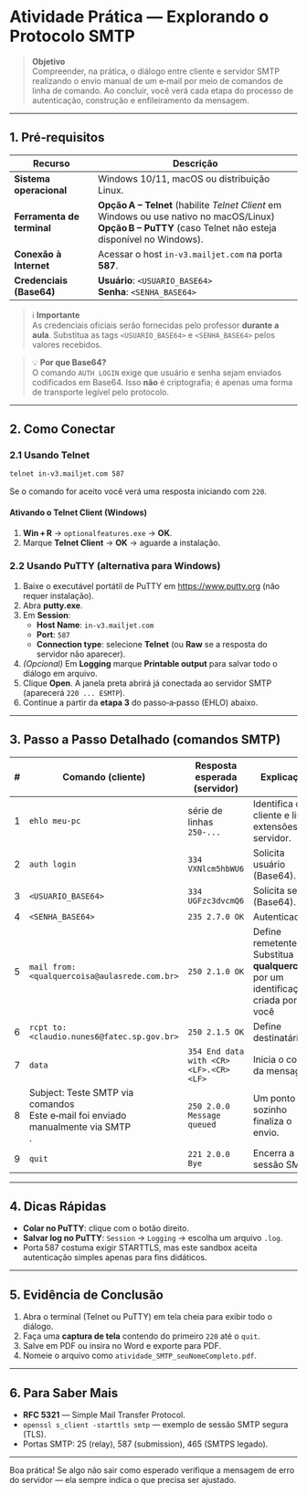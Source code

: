 # Atividade Prática — Explorando o Protocolo **SMTP**

> **Objetivo**  
> Compreender, na prática, o diálogo entre cliente e servidor SMTP realizando o envio manual de um e‑mail por meio de comandos de linha de comando. Ao concluir, você verá cada etapa do processo de autenticação, construção e enfileiramento da mensagem.

---

## 1. Pré‑requisitos

| Recurso | Descrição |
|---------|-----------|
| **Sistema operacional** | Windows 10/11, macOS ou distribuição Linux. |
| **Ferramenta de terminal** | **Opção A – Telnet** (habilite *Telnet Client* em Windows ou use nativo no macOS/Linux)<br>**Opção B – PuTTY** (caso Telnet não esteja disponível no Windows). |
| **Conexão à Internet** | Acessar o host `in-v3.mailjet.com` na porta **587**. |
| **Credenciais (Base64)** | **Usuário**: `<USUARIO_BASE64>`<br>**Senha**: `<SENHA_BASE64>` |

> ℹ️ **Importante**  
> As credenciais oficiais serão fornecidas pelo professor **durante a aula**. Substitua as tags `<USUARIO_BASE64>` e `<SENHA_BASE64>` pelos valores recebidos.

> 💡 **Por que Base64?**  
> O comando `AUTH LOGIN` exige que usuário e senha sejam enviados codificados em Base64. Isso **não** é criptografia; é apenas uma forma de transporte legível pelo protocolo.

---

## 2. Como Conectar

### 2.1 Usando Telnet

```bash
telnet in-v3.mailjet.com 587
```

Se o comando for aceito você verá uma resposta iniciando com `220`.

#### Ativando o Telnet Client (Windows)

1. **Win + R** → `optionalfeatures.exe` → **OK**.  
2. Marque **Telnet Client** → **OK** → aguarde a instalação.

### 2.2 Usando PuTTY (alternativa para Windows)

1. Baixe o executável portátil de PuTTY em <https://www.putty.org> (não requer instalação).  
2. Abra **putty.exe**.  
3. Em **Session**:  
   * **Host Name**: `in-v3.mailjet.com`  
   * **Port**: `587`  
   * **Connection type**: selecione **Telnet** (ou **Raw** se a resposta do servidor não aparecer).  
4. *(Opcional)* Em **Logging** marque **Printable output** para salvar todo o diálogo em arquivo.  
5. Clique **Open**. A janela preta abrirá já conectada ao servidor SMTP (aparecerá `220 ... ESMTP`).  
6. Continue a partir da **etapa 3** do passo‑a‑passo (EHLO) abaixo.

---

## 3. Passo a Passo Detalhado (comandos SMTP)

| # | Comando (cliente) | Resposta esperada (servidor) | Explicação |
|---|-------------------|------------------------------|------------|
| 1 | `ehlo meu-pc` | série de linhas `250-...` | Identifica o cliente e lista extensões do servidor. |
| 2 | `auth login` | `334 VXNlcm5hbWU6` | Solicita usuário (Base64). |
| 3 | `<USUARIO_BASE64>` | `334 UGFzc3dvcmQ6` | Solicita senha (Base64). |
| 4 | `<SENHA_BASE64>` | `235 2.7.0 OK` | Autenticado. |
| 5 | `mail from:<qualquercoisa@aulasrede.com.br>` | `250 2.1.0 OK` | Define remetente. <br> Substitua **qualquercoisa** por um identificação criada por você |
| 6 | `rcpt to:<claudio.nunes6@fatec.sp.gov.br>` | `250 2.1.5 OK` | Define destinatário. |
| 7 | `data` | `354 End data with <CR><LF>.<CR><LF>` | Inicia o corpo da mensagem. |
| 8 | Subject: Teste SMTP via comandos <br>Este e‑mail foi enviado manualmente via SMTP <br> . <br>| `250 2.0.0 Message queued` | Um ponto sozinho finaliza o envio. |
| 9 | `quit` | `221 2.0.0 Bye` | Encerra a sessão SMTP. |

---

## 4. Dicas Rápidas

* **Colar no PuTTY**: clique com o botão direito.  
* **Salvar log no PuTTY**: `Session` → `Logging` → escolha um arquivo `.log`.  
* Porta 587 costuma exigir STARTTLS, mas este sandbox aceita autenticação simples apenas para fins didáticos.

---

## 5. Evidência de Conclusão

1. Abra o terminal (Telnet ou PuTTY) em tela cheia para exibir todo o diálogo.  
2. Faça uma **captura de tela** contendo do primeiro `220` até o `quit`.  
3. Salve em PDF ou insira no Word e exporte para PDF.  
4. Nomeie o arquivo como `atividade_SMTP_seuNomeCompleto.pdf`.

---

## 6. Para Saber Mais

* **RFC 5321** — Simple Mail Transfer Protocol.  
* `openssl s_client -starttls smtp` — exemplo de sessão SMTP segura (TLS).  
* Portas SMTP: 25 (relay), 587 (submission), 465 (SMTPS legado).

---

Boa prática! Se algo não sair como esperado verifique a mensagem de erro do servidor — ela sempre indica o que precisa ser ajustado.
